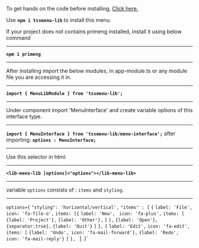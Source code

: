 
To get hands on the code before installing, [Click here.](https://github.com/zerocodeplatform/tss-menu/wiki/View-functionality-and-access.)


Use **`npm i tssmenu-lib`** to install this menu.

If your project does not contains
 primeng installed, install it using below command
***
**`npm i primeng`**
***

 After installing import the below modules, in app-module.ts or any module file you are accessing it in.
***
**`import { MenuLibModule } from 'tssmenu-lib';`**
***
Under component import 'MenuInterface' and create variable options of this interface type.
***
**`import { MenuInterface } from 'tssmenu-lib/menu-interface';`**
after importing:
**`options : MenuInterface;`**
***

Use this selector in html:
***
**`<lib-menu-lib [options]="options"></lib-menu-lib>`**
***

variable `options` consists of : `items` and `styling`.
***

`options={`
`"styling": 'horizontal/vertical',`
`"items" : [`
        `{`
            `label: 'File',`
            `icon: 'fa-file-o',`
            `items: [{`
                    `label: 'New', `
                    `icon: 'fa-plus',`
                    `items: [`
                        `{label: 'Project'},`
                        `{label: 'Other'},`
                    `]`
                `},`
                `{label: 'Open'},`
                `{separator:true},`
                `{label: 'Quit'}`
            `]`
        `},`
        `{`
            `label: 'Edit',`
            `icon: 'fa-edit',`
            `items: [`
                `{label: 'Undo', icon: 'fa-mail-forward'},`
                `{label: 'Redo', icon: 'fa-mail-reply'}`
            `]`
        `},`        `
    `]`
`}`

